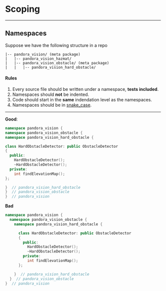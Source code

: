 Scoping
===
----


## Namespaces

Suppose we have the following structure in a repo


```
|-- pandora_vision/ (meta package)
|   |-- pandora_vision_hazmat/
|   |-- pandora_vision_obstacle/ (meta package)
|   |   |-- pandora_vision_hard_obstacle/
```
#### Rules

1. Every source file should be written under a namespace, **tests included**.
2. Namespaces should **not** be indented.
3. Code should start in the **same** indendation level as the namespaces.
4. Namespaces should be in [snake_case](https://en.wikipedia.org/wiki/Snake_case).

---

**Good**:

```cpp
namespace pandora_vision {
namespace pandora_vision_obstacle {
namespace pandora_vision_hard_obstacle {

class HardObstacleDetector: public ObstacleDetector
{
  public:
    HardObstacleDetector();
    ~HardObstacleDetector();
  private:
    int findElevationMap();
};

}  // pandora_vision_hard_obstacle
}  // pandora_vision_obstacle
}  // pandora_vision
```

**Bad**

```cpp
namespace pandora_vision {
  namespace pandora_vision_obstacle {
    namespace pandora_vision_hard_obstacle {

      class HardObstacleDetector: public ObstacleDetector
      {
        public:
          HardObstacleDetector();
          ~HardObstacleDetector();
        private:
          int findElevationMap();
      };

    }  // pandora_vision_hard_obstacle
  }  // pandora_vision_obstacle
}  // pandora_vision
```
